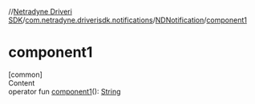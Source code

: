 //[Netradyne Driveri SDK](../../index.md)/[com.netradyne.driverisdk.notifications](../index.md)/[NDNotification](index.md)/[component1](component1.md)



# component1  
[common]  
Content  
operator fun [component1](component1.md)(): [String](https://kotlinlang.org/api/latest/jvm/stdlib/kotlin/-string/index.html)  




